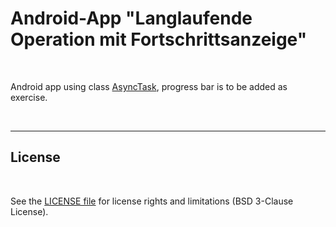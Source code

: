 # Android-App "Langlaufende Operation mit Fortschrittsanzeige" #

<br>

Android app using class [AsyncTask](https://developer.android.com/reference/android/os/AsyncTask), 
progress bar is to be added as exercise.

<br>

----

## License ##

<br>

See the [LICENSE file](LICENSE.md) for license rights and limitations (BSD 3-Clause License).

<br>
